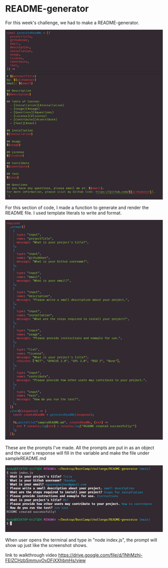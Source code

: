 # README-generator

For this week's challenge, we had to make a README-generator. 

![alt text](./images/ss1.PNG)

For this section of code, I made a function to generate and render the README file. I used template literals to write and format.

![alt text](./images/ss2.PNG)

These are the prompts I've made. All the prompts are put in as an object and the user's response will fill in the variable and make the file under sampleREADME.md

![alt text](./images/ss3.PNG)

When user opens the terminal and type in "node index.js", the prompt will show up just like the screenshot shows. 

link to walkthrough video https://drive.google.com/file/d/1NhMzhi-FEIZCHzbSmmuyOvDFjXXhbmHs/view